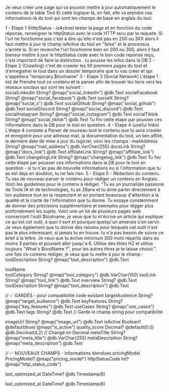 Je veux créer une page qui va pouvoir mettre à jour automatiquement le contenu de la table Tool
Et cette logique-là, en fait, elle va prendre ces informations-là du tool qui sont les champs de base en anglais du tool. 


1 - Etape 1 (HttpStatus - isActive) tester la page et en fonction du code réponse, renseigner le httpStatus avec le code HTTP recu par la requete. Si l'url ne fonctionne pas c'est a dire qu'elle n'est pas en 200 ou 3XX alors il faut mettre à jour le champ isActive du tool en "false" et le processus s'arrete la. Si en revanche l'url fonctionne bien en 200 ou 300, alors il faut biensur mettre à jour le httpStatus code avec le bon code reponse reçu, c'est important de faire la distinction . tu pousse les infos dans la DB
2 - Etape 2 (Crawling) c'est de crawler les 50 premiere pages du tool et d'enregistrer le tout dans un dossier temporaire que tu vas créer et qui s'appellera "temporary.$toolname" 
3 - Etape 3 (Social Network) L'étape 1 est de Prendre tout ce contenu et le parser afin de trouver les liens vers les réseaux sociaux qui sont les suivant :  
    socialLinkedin    String?           @map("social_linkedin") @db.Text
    socialFacebook    String?           @map("social_facebook") @db.Text
    socialX           String?           @map("social_x") @db.Text
    socialGithub      String?           @map("social_github") @db.Text
    socialDiscord     String?           @map("social_discord") @db.Text
    socialInstagram   String?           @map("social_instagram") @db.Text
    socialTiktok      String?           @map("social_tiktok") @db.Text
Tu fini cette étape par pousser ces informations dans la DB pour le tool en question.
4 - Etape 4 (useful links) L'étape 4 consiste a Parser de nouveau tout le contenu que tu aura crawler et enregistré pour une adresse mail, la documentation du tool, un lien affilié, la derniere date de mise à jour du logiciel, voici les champs : 
    mailAddress       String?           @map("mail_address") @db.VarChar(255)
    docsLink          String?           @map("docs_link") @db.Text
    affiliateLink     String?           @map("affiliate_link") @db.Text 
    changelogLink     String?           @map("changelog_link") @db.Text
Tu fini cette étape par pousser ces informations dans la DB pour le tool en question - si tu n'as pas de nouvelle informations ou si l'information que tu as est deja en doublon, tu ne fais rien. 
5 - Etape 5 - Rédaction du contenu. Tu vas de nouveau parser le contenu pour rédiger un contenu en Anglais. Voici les guidelines pour le contenu à rédiger. "Tu es un journaliste passioné de Tools IA et de technologies, tu as 28ans et tu aime parler directement à ton audience tout en la respectant et en portant beaucoup d'attention a la qualité et la clarté de l'information que tu donne. Tu essaye constemment de donner des précisions supplémentaire et exemples pour digger plus profondement les sujets. Voici une un lot de plusieurs pages web concernant l'outil $toolname, je veux que tu m'écrive un article qui explique ce qu'est cet outil, à quoi il sert et pourquoi quelqu'un aimerais s'en servir. Je veux également que tu donne des raisons pour lesquels cet outil n'est pas le plus interessant, si jamais tu en trouve. tu n'a pas besoin de suivre ce brief à la lettre. Je veux que tu écrive minimum 300 mots répartis dans au moins 3 parties et pouvant aller jusqu'a 6. Utilise des titres H2 et utilise toujours "What's $toolName ?", pour les autres titres je te laisse choisir.".
    une fois ce contenu rédiger, je veux que tu mette à jour le champ :
    toolDescription   String?           @map("tool_description") @db.Text


    
toolName          
  toolCategory      String?           @map("tool_category") @db.VarChar(100)
  toolLink          String?           @map("tool_link") @db.Text
  overview          String?           @db.Text
  toolDescription   String?           @map("tool_description") @db.Text
  
  // ✅ GARDÉS - pour compatibilité code existant
  targetAudience    String?           @map("target_audience") @db.Text
  keyFeatures       String?           @map("key_features") @db.Text
  useCases          String?           @map("use_cases") @db.Text
  tags              String?           @db.Text // Garde le champ string pour compatibilité
  
  imageUrl          String?           @map("image_url") @db.Text
  isActive          Boolean?          @default(true) @map("is_active")
  quality_score     Decimal?          @default(0.0) @db.Decimal(4,2) // Changé en Decimal
  metaTitle         String?           @map("meta_title") @db.VarChar(255)
  metaDescription   String?           @map("meta_description") @db.Text

  // ✅ NOUVEAUX CHAMPS - Informations étendues
  pricingModel      PricingModel?     @map("pricing_model")
  httpStatusCode    Int?              @map("http_status_code")


  

  last_optimized_at DateTime?         @db.Timestamp(6)



  last_optimized_at DateTime?         @db.Timestamp(6)
      